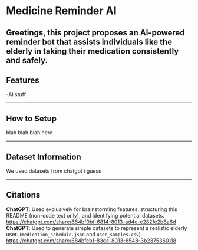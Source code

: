 # Medicine Reminder AI

Greetings, this project proposes an AI-powered reminder bot that assists individuals like the elderly in taking their medication consistently and safely.
---

## Features

-AI stuff

---

## How to Setup

blah blah blah here 

---
## Dataset Information

We used datasets from chatgpt i guess

---

## Citations
**ChatGPT**: Used exclusively for brainstorming features, structuring this README (non-code text only), and identifying potential datasets. https://chatgpt.com/share/684bf0bf-6814-8013-ad4e-e282fe2b8a6d
**ChatGPT**: Used to generate simple datasets to represent a realistic elderly user. (`medication_schedule.json` and `user_samples.csv`) https://chatgpt.com/share/684bfcb1-83dc-8013-8548-3b2375360118
